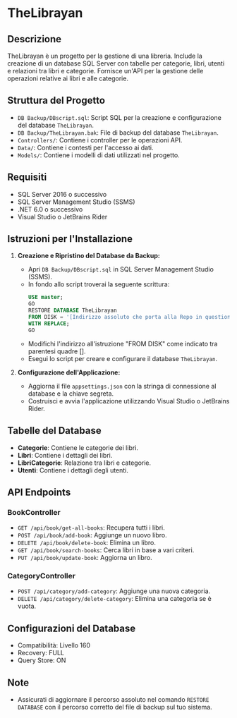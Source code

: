# TheLibrayan

## Descrizione
TheLibrayan è un progetto per la gestione di una libreria. Include la creazione di un database SQL Server con tabelle per categorie, libri, utenti e relazioni tra libri e categorie. Fornisce un'API per la gestione delle operazioni relative ai libri e alle categorie.

## Struttura del Progetto
- `DB Backup/DBscript.sql`: Script SQL per la creazione e configurazione del database `TheLibrayan`.
- `DB Backup/TheLibrayan.bak`: File di backup del database `TheLibrayan`.
- `Controllers/`: Contiene i controller per le operazioni API.
- `Data/`: Contiene i contesti per l'accesso ai dati.
- `Models/`: Contiene i modelli di dati utilizzati nel progetto.

## Requisiti
- SQL Server 2016 o successivo
- SQL Server Management Studio (SSMS)
- .NET 6.0 o successivo
- Visual Studio o JetBrains Rider

## Istruzioni per l'Installazione
1. **Creazione e Ripristino del Database da Backup:**
   - Apri `DB Backup/DBscript.sql` in SQL Server Management Studio (SSMS).
   - In fondo allo script troverai la seguente scrittura:
     ```sql
     USE master;
     GO
     RESTORE DATABASE TheLibrayan
     FROM DISK = '[Indirizzo assoluto che porta alla Repo in questione]\TheLibrayan\DB Backup\TheLibrayan.bak'
     WITH REPLACE;
     GO
     ```
   - Modifichi l'indirizzo all'istruzione "FROM DISK" come indicato tra parentesi quadre [].
   - Esegui lo script per creare e configurare il database `TheLibrayan`.
     

2. **Configurazione dell'Applicazione:**
   - Aggiorna il file `appsettings.json` con la stringa di connessione al database e la chiave segreta.
   - Costruisci e avvia l'applicazione utilizzando Visual Studio o JetBrains Rider.

## Tabelle del Database
- **Categorie**: Contiene le categorie dei libri.
- **Libri**: Contiene i dettagli dei libri.
- **LibriCategorie**: Relazione tra libri e categorie.
- **Utenti**: Contiene i dettagli degli utenti.

## API Endpoints
### BookController
- `GET /api/book/get-all-books`: Recupera tutti i libri.
- `POST /api/book/add-book`: Aggiunge un nuovo libro.
- `DELETE /api/book/delete-book`: Elimina un libro.
- `GET /api/book/search-books`: Cerca libri in base a vari criteri.
- `PUT /api/book/update-book`: Aggiorna un libro.

### CategoryController
- `POST /api/category/add-category`: Aggiunge una nuova categoria.
- `DELETE /api/category/delete-category`: Elimina una categoria se è vuota.

## Configurazioni del Database
- Compatibilità: Livello 160
- Recovery: FULL
- Query Store: ON

## Note
- Assicurati di aggiornare il percorso assoluto nel comando `RESTORE DATABASE` con il percorso corretto del file di backup sul tuo sistema.
